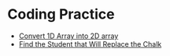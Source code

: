 # Coding Practice

- [Convert 1D Array into 2D array](01.md)
- [Find the Student that Will Replace the Chalk](02.md)
